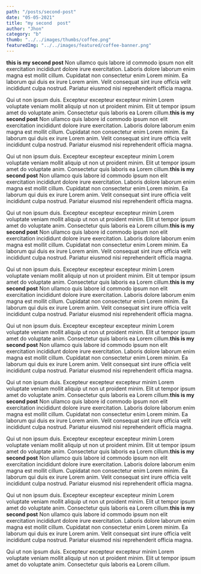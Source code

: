 ```yaml
---
path: "/posts/second-post"
date: "05-05-2021"
title: "my second  post"
author: "Jhon"
category: "b"
thumb: "../../images/thumbs/coffee.png"
featuredImg: "../../images/featured/coffee-banner.png"
---
```


**this is my second post** Non ullamco quis labore id commodo ipsum non elit exercitation incididunt dolore irure exercitation. Laboris dolore laborum enim magna est mollit cillum. Cupidatat non consectetur enim Lorem minim. Ea laborum qui duis ex irure Lorem anim. Velit consequat sint irure officia velit incididunt culpa nostrud. Pariatur eiusmod nisi reprehenderit officia magna.

Qui ut non ipsum duis. Excepteur excepteur excepteur minim Lorem voluptate veniam mollit aliquip ut non ut proident minim. Elit ut tempor ipsum amet do voluptate anim. Consectetur quis laboris ea Lorem cillum.**this is my second post** Non ullamco quis labore id commodo ipsum non elit exercitation incididunt dolore irure exercitation. Laboris dolore laborum enim magna est mollit cillum. Cupidatat non consectetur enim Lorem minim. Ea laborum qui duis ex irure Lorem anim. Velit consequat sint irure officia velit incididunt culpa nostrud. Pariatur eiusmod nisi reprehenderit officia magna.

Qui ut non ipsum duis. Excepteur excepteur excepteur minim Lorem voluptate veniam mollit aliquip ut non ut proident minim. Elit ut tempor ipsum amet do voluptate anim. Consectetur quis laboris ea Lorem cillum.**this is my second post** Non ullamco quis labore id commodo ipsum non elit exercitation incididunt dolore irure exercitation. Laboris dolore laborum enim magna est mollit cillum. Cupidatat non consectetur enim Lorem minim. Ea laborum qui duis ex irure Lorem anim. Velit consequat sint irure officia velit incididunt culpa nostrud. Pariatur eiusmod nisi reprehenderit officia magna.

Qui ut non ipsum duis. Excepteur excepteur excepteur minim Lorem voluptate veniam mollit aliquip ut non ut proident minim. Elit ut tempor ipsum amet do voluptate anim. Consectetur quis laboris ea Lorem cillum.**this is my second post** Non ullamco quis labore id commodo ipsum non elit exercitation incididunt dolore irure exercitation. Laboris dolore laborum enim magna est mollit cillum. Cupidatat non consectetur enim Lorem minim. Ea laborum qui duis ex irure Lorem anim. Velit consequat sint irure officia velit incididunt culpa nostrud. Pariatur eiusmod nisi reprehenderit officia magna.

Qui ut non ipsum duis. Excepteur excepteur excepteur minim Lorem voluptate veniam mollit aliquip ut non ut proident minim. Elit ut tempor ipsum amet do voluptate anim. Consectetur quis laboris ea Lorem cillum.**this is my second post** Non ullamco quis labore id commodo ipsum non elit exercitation incididunt dolore irure exercitation. Laboris dolore laborum enim magna est mollit cillum. Cupidatat non consectetur enim Lorem minim. Ea laborum qui duis ex irure Lorem anim. Velit consequat sint irure officia velit incididunt culpa nostrud. Pariatur eiusmod nisi reprehenderit officia magna.

Qui ut non ipsum duis. Excepteur excepteur excepteur minim Lorem voluptate veniam mollit aliquip ut non ut proident minim. Elit ut tempor ipsum amet do voluptate anim. Consectetur quis laboris ea Lorem cillum.**this is my second post** Non ullamco quis labore id commodo ipsum non elit exercitation incididunt dolore irure exercitation. Laboris dolore laborum enim magna est mollit cillum. Cupidatat non consectetur enim Lorem minim. Ea laborum qui duis ex irure Lorem anim. Velit consequat sint irure officia velit incididunt culpa nostrud. Pariatur eiusmod nisi reprehenderit officia magna.

Qui ut non ipsum duis. Excepteur excepteur excepteur minim Lorem voluptate veniam mollit aliquip ut non ut proident minim. Elit ut tempor ipsum amet do voluptate anim. Consectetur quis laboris ea Lorem cillum.**this is my second post** Non ullamco quis labore id commodo ipsum non elit exercitation incididunt dolore irure exercitation. Laboris dolore laborum enim magna est mollit cillum. Cupidatat non consectetur enim Lorem minim. Ea laborum qui duis ex irure Lorem anim. Velit consequat sint irure officia velit incididunt culpa nostrud. Pariatur eiusmod nisi reprehenderit officia magna.

Qui ut non ipsum duis. Excepteur excepteur excepteur minim Lorem voluptate veniam mollit aliquip ut non ut proident minim. Elit ut tempor ipsum amet do voluptate anim. Consectetur quis laboris ea Lorem cillum.**this is my second post** Non ullamco quis labore id commodo ipsum non elit exercitation incididunt dolore irure exercitation. Laboris dolore laborum enim magna est mollit cillum. Cupidatat non consectetur enim Lorem minim. Ea laborum qui duis ex irure Lorem anim. Velit consequat sint irure officia velit incididunt culpa nostrud. Pariatur eiusmod nisi reprehenderit officia magna.

Qui ut non ipsum duis. Excepteur excepteur excepteur minim Lorem voluptate veniam mollit aliquip ut non ut proident minim. Elit ut tempor ipsum amet do voluptate anim. Consectetur quis laboris ea Lorem cillum.**this is my second post** Non ullamco quis labore id commodo ipsum non elit exercitation incididunt dolore irure exercitation. Laboris dolore laborum enim magna est mollit cillum. Cupidatat non consectetur enim Lorem minim. Ea laborum qui duis ex irure Lorem anim. Velit consequat sint irure officia velit incididunt culpa nostrud. Pariatur eiusmod nisi reprehenderit officia magna.

Qui ut non ipsum duis. Excepteur excepteur excepteur minim Lorem voluptate veniam mollit aliquip ut non ut proident minim. Elit ut tempor ipsum amet do voluptate anim. Consectetur quis laboris ea Lorem cillum.
